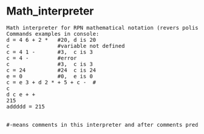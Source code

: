 # Math_interpreter
<pre>Math interpreter for RPN mathematical notation (revers polish notation)  written in java.
Commands examples in console:
d = 4 6 + 2 *   #20, d is 20
c               #variable not defined
c = 4 1 -       #3,  c is 3
c = 4 -         #error
c               #3,  c is 3
c = 24          #24  c is 24
e = 0           #0,  e is 0
c = e 3 + d 2 * + 5 + c -  #
c
d c e + +
215
addddd = 215


#-means comments in this interpreter and after comments predicted value of operation
</pre>

